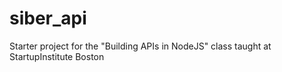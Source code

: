 # siber_api
Starter project for the "Building APIs in NodeJS" class taught at StartupInstitute Boston
